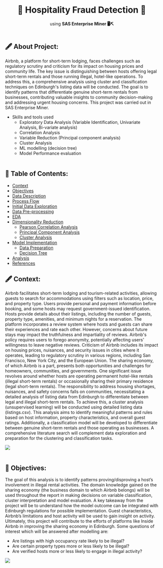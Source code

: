 <h1 align="center"> 🌟 Hospitality Fraud Detection 🌟 </h1>
<p align="center">using <b>SAS Enterprise Miner 🖥⛏</b><br><br>

## 🖋 About Project:
Airbnb, a platform for short-term lodging, faces challenges such as regulatory scrutiny and criticism for its impact on housing prices and community life. The key issue is distinguishing between hosts offering legal short-term rentals and those running illegal, hotel-like operations. To address this, a comprehensive analysis using cluster and classification techniques on Edinburgh's listing data will be conducted. The goal is to identify patterns that differentiate genuine short-term rentals from businesses, contributing valuable insights to community decision-making and addressing urgent housing concerns. This project was carried out in SAS Enterprise Miner. 
*   Skills and tools used 
      - Exploratory Data Analysis (Variable Identification, Univariate Analysis, Bi-variate 
        analysis)
      - Correlation Analysis
      - Variable Reduction (Principal component analysis)
      - Cluster Analysis
      - ML modelling (decision tree)
      - Model Performance evaluation 
<br><br>

## 📃 Table of Contents:
  - [Context](#-context)
  - [Objectives](#-objectives)
  - [Data Description](#-data-description)
  - [Process Flow](#-process-flow)
  - [Initial Data Exploration](#-initial-data-exploration)
  - [Data Pre-processing](#-data-pre-processing)
  - [EDA](#-eda)
  - [Dimensionality Reduction](#-dimensionality-reduction)
      - [Pearson Correlation Analysis](#-pearson-correlation-analysis)
      - [Principal Component Analysis](#-principal-component-analysis)
      - [Cluster Analysis](#-cluster-analysis)
  - [Model Implementation](#-model-implementation)
      - [Data Preparation](#-data-preparation)
      - [Decision Tree](#-decision-tree)
  - [Analysis](#-analysis)
  - [References](#-references)

## 🖋 Context:
Airbnb facilitates short-term lodging and tourism-related activities, allowing guests to search for accommodations using filters such as location, price, and property type. Users provide personal and payment information before booking, and some hosts may request government-issued identification. Hosts provide details about their listings, including the number of guests, property type, amenities, and minimum nights for a reservation.
The platform incorporates a review system where hosts and guests can share their experiences and rate each other. However, concerns about future stays may impact the truthfulness and impartiality of reviews. Airbnb's policy requires users to forego anonymity, potentially affecting users' willingness to leave negative reviews.
Criticism of Airbnb includes its impact on housing prices, nuisances, and security issues in cities where it operates, leading to regulatory scrutiny in various regions, including San Francisco, New York City, and the European Union. The sharing economy, of which Airbnb is a part, presents both opportunities and challenges for homeowners, communities, and governments.
One significant issue revolves around whether hosts are operating permanent hotel-like rentals (illegal short-term rentals) or occasionally sharing their primary residence (legal short-term rentals). The responsibility to address housing shortages, nuisances, and safety concerns falls on communities, necessitating a detailed analysis of listing data from Edinburgh to differentiate between legal and illegal short-term rentals.
To achieve this, a cluster analysis (unsupervised learning) will be conducted using detailed listing data (listings.csv). This analysis aims to identify meaningful patterns and rules based on host information, property characteristics, and overall guest ratings. Additionally, a classification model will be developed to differentiate between genuine short-term rentals and those operating as businesses. A comprehensive literature search will complement data exploration and preparation for the clustering and classification tasks.

[![](https://img.shields.io/badge/back%20to%20top-%E2%86%A9-blue)](#-table-of-contents)
<br><br>

## 📌 Objectives:
The goal of this analysis is to identify patterns proving/disproving a host’s involvement in illegal rental activities. 
The domain knowledge gained on the sharing economy (the business domain to which Airbnb belongs) will be used throughout the report in making decisions on variable classification, cluster interpretation and model evaluation. A key takeaway from the project will be to understand how the model outcome can be integrated with Edinburgh regulations for possible implementation. Guest characteristics, Airbnb’s limitations and host activity will be used to gain insight on activity. Ultimately, this project will contribute to the efforts of  platforms like Inside Airbnb in improving the sharing economy in Edinburgh. 
Some questions of interest which will be answered after modelling are: 
 - Are listings with high occupancy rate likely to be illegal?
 - Are certain property types more or less likely to be illegal?
 - Are verified hosts more or less likely to engage in illegal activity?
   
[![](https://img.shields.io/badge/back%20to%20top-%E2%86%A9-blue)](#-table-of-contents)
<br><br>




